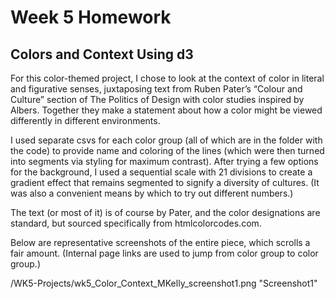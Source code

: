 Week 5 Homework
===============

Colors and Context Using d3
---------------

For this color-themed project, I chose to look at the context of color in literal and figurative senses, juxtaposing text from Ruben Pater’s “Colour and Culture” section of The Politics of Design with color studies inspired by Albers. Together they make a statement about how a color might be viewed differently in different environments.

I used separate csvs for each color group (all of which are in the folder with the code) to provide name and coloring of the lines (which were then turned into segments via styling for maximum contrast). After trying a few options for the background, I used a sequential scale with 21 divisions to create a gradient effect that remains segmented to signify a diversity of cultures. (It was also a convenient means by which to try out different numbers.)

The text (or most of it) is of course by Pater, and the color designations are standard, but sourced specifically from htmlcolorcodes.com.

Below are representative screenshots of the entire piece, which scrolls a fair amount. (Internal page links are used to jump from color group to color group.)

/WK5-Projects/wk5_Color_Context_MKelly_screenshot1.png "Screenshot1"

